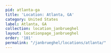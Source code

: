 ```yaml
---
pid: atlanta-ga
title: 'Location: Atlanta, GA'
category: United States
label: Atlanta, GA
collection: location_janbrueghel
layout: locationpage_janbrueghel
order: '101'
permalink: "/janbrueghel/locations/atlanta/"
---
```

